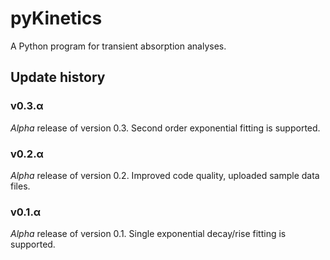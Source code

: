 # pyKinetics
A Python program for transient absorption analyses.

## Update history
### v0.3.α
*Alpha* release of version 0.3. Second order exponential fitting is supported.
### v0.2.α
*Alpha* release of version 0.2. Improved code quality, uploaded sample data files.
### v0.1.α
*Alpha* release of version 0.1. Single exponential decay/rise fitting is supported.
